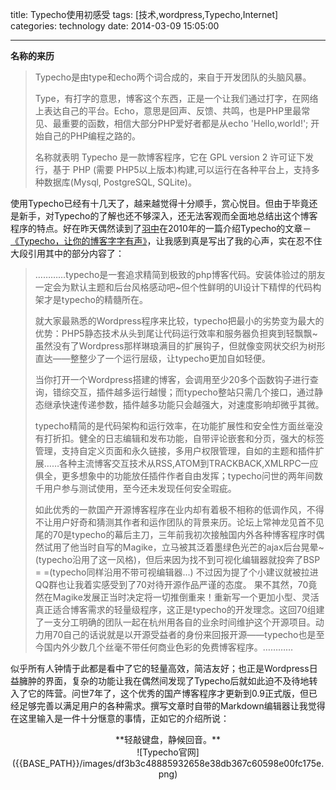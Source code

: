 title: Typecho使用初感受
tags: [技术,wordpress,Typecho,Internet]
categories: technology
date: 2014-03-09 15:05:00

---

**名称的来历**

> Typecho是由type和echo两个词合成的，来自于开发团队的头脑风暴。
>
>   Type，有打字的意思，博客这个东西，正是一个让我们通过打字，在网络上表达自己的平台。Echo，意思是回声、反馈、共鸣，也是PHP里最常见、最重要的函数，相信大部分PHP爱好者都是从echo 'Hello,world!'; 开始自己的PHP编程之路的。
>
>   名称就表明 Typecho 是一款博客程序，它在 GPL version 2 许可证下发行，基于 PHP (需要 PHP5以上版本)构建,可以运行在各种平台上，支持多种数据库(Mysql, PostgreSQL, SQLite)。

使用Typecho已经有十几天了，越来越觉得十分顺手，赏心悦目。但由于毕竟还是新手，对Typecho的了解也还不够深入，还无法客观而全面地总结出这个博客程序的特点。好在昨天偶然读到了[羽中](http://www.jzwalk.com)在2010年的一篇介绍Typecho的文章－[《Typecho，让你的博客字字有声》](http://www.jzwalk.com/archives/net/powered-by-typecho)，让我感到真是写出了我的心声，实在忍不住大段引用其中的部分内容了：

> …………typecho是一套追求精简到极致的php博客代码。安装体验过的朋友一定会为默认主题和后台风格感动吧~但个性鲜明的UI设计下精悍的代码构架才是typecho的精髓所在。
>
>   就大家最熟悉的Wordpress程序来比较，typecho把最小的劣势变为最大的优势：PHP5静态技术从头到尾让代码运行效率和服务器负担爽到轻飘飘~虽然没有了Wordpress那样琳琅满目的扩展钩子，但就像变网状交织为树形直达——整整少了一个运行层级，让typecho更加自如轻便。
>
>   当你打开一个Wordpress搭建的博客，会调用至少20多个函数钩子进行查询，错综交互，插件越多运行越慢；而typecho整站只需几个接口，通过静态继承快速传递参数，插件越多功能只会越强大，对速度影响却微乎其微。
>
>   typecho精简的是代码架构和运行效率，在功能扩展性和安全性方面丝毫没有打折扣。健全的日志编辑和发布功能，自带评论嵌套和分页，强大的标签管理，支持自定义页面和永久链接，多用户权限管理，自如的主题和插件扩展……各种主流博客交互技术从RSS,ATOM到TRACKBACK,XMLRPC一应俱全，更多想象中的功能放任插件作者自由发挥；typecho问世的两年间数千用户参与测试使用，至今还未发现任何安全瑕疵。
>
>   如此优秀的一款国产开源博客程序在业内却有着极不相称的低调作风，不得不让用户好奇和猜测其作者和运作团队的背景来历。论坛上常神龙见首不见尾的70是typecho的幕后主刀，三年前我初次接触国内外各种博客程序时偶然试用了他当时自写的Magike，立马被其泛着墨绿色光芒的ajax后台晃晕~(typecho沿用了这一风格)，但后来因为找不到可视化编辑器就投奔了BSP = =(typecho同样沿用不带可视编辑器...) 不过因为提了个小建议就被拉进QQ群也让我着实感受到了70对待开源作品严谨的态度。 果不其然，70竟然在Magike发展正当时决定将一切推倒重来！重新写一个更加小型、灵活真正适合博客需求的轻量级程序，这正是typecho的开发理念。这回70组建了一支分工明确的团队一起在杭州用各自的业余时间维护这个开源项目。动力用70自己的话说就是以开源受益者的身份来回报开源——typecho也是至今国内外少数几个丝毫不带任何商业色彩的免费博客程序。…………
>
>   <!--more-->

似乎所有人钟情于此都是看中了它的轻量高效，简洁友好；也正是Wordpress日益臃肿的界面，复杂的功能让我在偶然间发现了Typecho后就如此迫不及待地转入了它的阵营。问世7年了，这个优秀的国产博客程序才更新到0.9正式版，但已经足够完善以满足用户的各种需求。撰写文章时自带的Markdown编辑器让我觉得在这里输入是一件十分惬意的事情，正如它的介绍所说：

<center>**轻敲键盘，静候回音。**</center>

<center>![Typecho官网]({{BASE_PATH}}/images/df3b3c48885932658e38db367c60598e00fc175e.png)</center>
